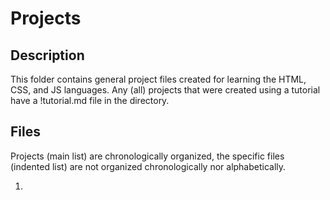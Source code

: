 # Projects

## Description

This folder contains general project files created for learning the HTML, CSS, and JS languages. Any (all) projects that were created using a tutorial have a !tutorial.md file in the directory.

## Files

Projects (main list) are chronologically organized, the specific files (indented list) are not organized chronologically nor alphabetically.

1. 
